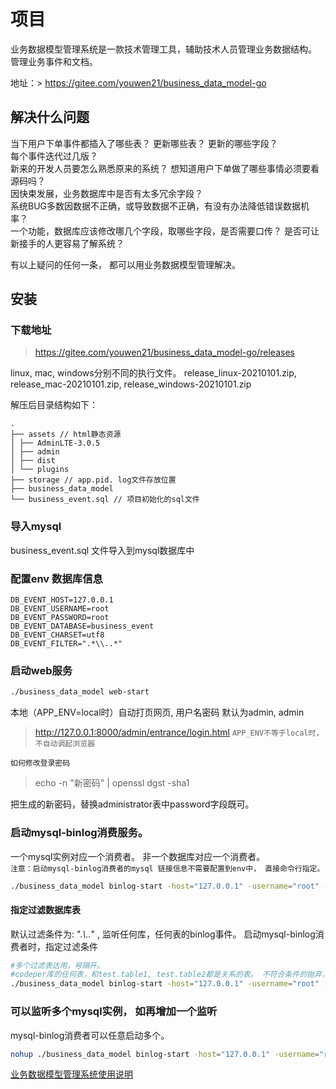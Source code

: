 # 项目
业务数据模型管理系统是一款技术管理工具，辅助技术人员管理业务数据结构。 管理业务事件和文档。  

地址：> https://gitee.com/youwen21/business_data_model-go

## 解决什么问题
当下用户下单事件都插入了哪些表？ 更新哪些表？ 更新的哪些字段？  
每个事件迭代过几版？    
新来的开发人员要怎么熟悉原来的系统？  想知道用户下单做了哪些事情必须要看源码吗？  
因快束发展，业务数据库中是否有太多冗余字段？  
系统BUG多数因数据不正确，或导致数据不正确，有没有办法降低错误数据机率？  
一个功能，数据库应该修改哪几个字段，取哪些字段，是否需要口传？ 是否可让新接手的人更容易了解系统？   
  
有以上疑问的任何一条， 都可以用业务数据模型管理解决。

## 安装
### 下载地址
> https://gitee.com/youwen21/business_data_model-go/releases

linux, mac, windows分别不同的执行文件。
release_linux-20210101.zip, release_mac-20210101.zip, release_windows-20210101.zip

解压后目录结构如下：
```
.
├── assets // html静态资源
│ ├── AdminLTE-3.0.5
│ ├── admin
│ ├── dist
│ └── plugins
├── storage // app.pid. log文件存放位置
├── business_data_model
└── business_event.sql // 项目初始化的sql文件
```
### 导入mysql
business_event.sql 文件导入到mysql数据库中

### 配置env 数据库信息
```
DB_EVENT_HOST=127.0.0.1
DB_EVENT_USERNAME=root
DB_EVENT_PASSWORD=root
DB_EVENT_DATABASE=business_event
DB_EVENT_CHARSET=utf8
DB_EVENT_FILTER=".*\\..*"
```

### 启动web服务
```bash
./business_data_model web-start 
```
本地（APP_ENV=local时）自动打页网页, 用户名密码 默认为admin, admin
> http://127.0.0.1:8000/admin/entrance/login.html
`APP_ENV不等于local时，不自动调起浏览器`

`如何修改登录密码`
> echo -n "新密码" | openssl dgst -sha1

把生成的新密码，替换administrator表中password字段既可。

### 启动mysql-binlog消费服务。 
一个mysql实例对应一个消费者。 非一个数据库对应一个消费者。  
`注意：启动mysql-binlog消费者的mysql 链接信息不需要配置到env中， 直接命令行指定。 `

```bash
./business_data_model binlog-start -host="127.0.0.1" -username="root" -password="password"
```
#### 指定过滤数据库表
默认过滤条件为: ".*\\..*" , 监听任何库，任何表的binlog事件。
启动mysql-binlog消费者时，指定过滤条件  
```bash
#多个过滤表达用，号隔开。
#codeper库的任何表，和test.table1, test.table2都是关系的表。 不符合条件的抛弃，不写入ddd_event_stream表中。
./business_data_model binlog-start -host="127.0.0.1" -username="root" -password="password" -filter="codeper\\..*,test\\.table1,test\\.table2"
```

### 可以监听多个mysql实例， 如再增加一个监听
mysql-binlog消费者可以任意启动多个。  
```bash
nohup ./business_data_model binlog-start -host="127.0.0.1" -username="root" -password="password" 2&>1 >out.log &
```

[业务数据模型管理系统使用说明](/doc/ui.md)





